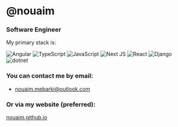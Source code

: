 # @nouaim

### Software Engineer

My primary stack is:

![Angular](https://img.shields.io/badge/angular-%23DD0031.svg?style=for-the-badge&logo=angular&logoColor=white)
![TypeScript](https://img.shields.io/badge/typescript-%23007ACC.svg?style=for-the-badge&logo=typescript&logoColor=white)
![JavaScript](https://img.shields.io/badge/javascript-%23F7DF1E.svg?style=for-the-badge&logo=javascript&logoColor=black)
![Next JS](https://img.shields.io/badge/Next-black?style=for-the-badge&logo=next.js&logoColor=white)
![React](https://img.shields.io/badge/react-%2320232a.svg?style=for-the-badge&logo=react&logoColor=%2361DAFB)
![Django](https://img.shields.io/badge/django-%23092E20.svg?style=for-the-badge&logo=django&logoColor=white)
![dotnet](https://img.shields.io/badge/dotnet-%23512BE4.svg?style=for-the-badge&logo=dotnet&logoColor=white)


### You can contact me by email: 
- nouaim.mebarki@outlook.com
  
### Or via my website (preferred):
[nouaim.github.io](nouaim.github.io)